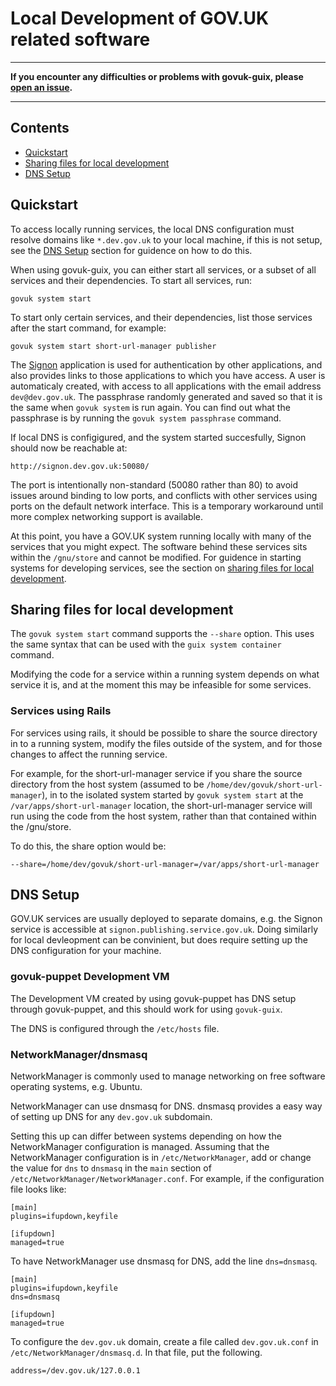 # Local Development of GOV.UK related software

***
__If you encounter any difficulties or problems with govuk-guix, please [open an issue][open-an-issue].__
***
[open-an-issue]: https://github.com/alphagov/govuk-guix/issues

## Contents

 - [Quickstart](#quickstart)
 - [Sharing files for local development](#sharing-files-for-local-development)
 - [DNS Setup](#dns-setup)

## Quickstart

To access locally running services, the local DNS configuration must
resolve domains like `*.dev.gov.uk` to your local machine, if this is
not setup, see the [DNS Setup](#dns-setup) section for guidence on how
to do this.

When using govuk-guix, you can either start all services, or a subset
of all services and their dependencies. To start all services, run:

```
govuk system start
```

To start only certain services, and their dependencies, list those
services after the start command, for example:

```
govuk system start short-url-manager publisher
```

The [Signon][signon] application is used for authentication by other
applications, and also provides links to those applications to which
you have access. A user is automaticaly created, with access to all
applications with the email address `dev@dev.gov.uk`. The passphrase
randomly generated and saved so that it is the same when `govuk
system` is run again. You can find out what the passphrase is by
running the `govuk system passphrase` command.

[signon]: https://docs.publishing.service.gov.uk/apps/signon.html

If local DNS is configigured, and the system started succesfully,
Signon should now be reachable at:

```
http://signon.dev.gov.uk:50080/
```

The port is intentionally non-standard (50080 rather than 80) to avoid
issues around binding to low ports, and conflicts with other services
using ports on the default network interface. This is a temporary
workaround until more complex networking support is available.

At this point, you have a GOV.UK system running locally with many of
the services that you might expect. The software behind these services
sits within the `/gnu/store` and cannot be modified. For guidence in
starting systems for developing services, see the section on
[sharing files for local development](#sharing-files-for-local-development).

## Sharing files for local development

The `govuk system start` command supports the `--share` option. This
uses the same syntax that can be used with the `guix system container`
command.

Modifying the code for a service within a running system depends on
what service it is, and at the moment this may be infeasible for some
services.

### Services using Rails

For services using rails, it should be possible to share the source
directory in to a running system, modify the files outside of the
system, and for those changes to affect the running service.

For example, for the short-url-manager service if you share the source
directory from the host system (assumed to be
`/home/dev/govuk/short-url-manager`), in to the isolated system
started by `govuk system start` at the `/var/apps/short-url-manager`
location, the short-url-manager service will run using the code from
the host system, rather than that contained within the /gnu/store.

To do this, the share option would be:

```
--share=/home/dev/govuk/short-url-manager=/var/apps/short-url-manager
```

## DNS Setup

GOV.UK services are usually deployed to separate domains, e.g. the
Signon service is accessible at
`signon.publishing.service.gov.uk`. Doing similarly for local
devleopment can be convinient, but does require setting up the DNS
configuration for your machine.

### govuk-puppet Development VM

The Development VM created by using govuk-puppet has DNS setup through
govuk-puppet, and this should work for using `govuk-guix`.

The DNS is configured through the `/etc/hosts` file.

### NetworkManager/dnsmasq

NetworkManager is commonly used to manage networking on free software
operating systems, e.g. Ubuntu.

NetworkManager can use dnsmasq for DNS. dnsmasq provides a easy way of
setting up DNS for any `dev.gov.uk` subdomain.

Setting this up can differ between systems depending on how the
NetworkManager configuration is managed. Assuming that the
NetworkManager configuration is in `/etc/NetworkManager`, add or
change the value for `dns` to `dnsmasq` in the `main` section of
`/etc/NetworkManager/NetworkManager.conf`. For example, if the
configuration file looks like:

```
[main]
plugins=ifupdown,keyfile

[ifupdown]
managed=true
```

To have NetworkManager use dnsmasq for DNS, add the line `dns=dnsmasq`.


```
[main]
plugins=ifupdown,keyfile
dns=dnsmasq

[ifupdown]
managed=true
```

To configure the `dev.gov.uk` domain, create a file called
`dev.gov.uk.conf` in `/etc/NetworkManager/dnsmasq.d`. In that file,
put the following.

```
address=/dev.gov.uk/127.0.0.1
```


[govuk-guix]: https://github.com/alphagov/govuk-guix
[guix]: https://gnu.org/software/guix
[shepherd]: https://www.gnu.org/software/shepherd/
